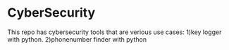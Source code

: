 # CyberSecurity

This repo has cybersecurity tools that are verious use cases:
1)key logger with python.
2)phonenumber finder with python
